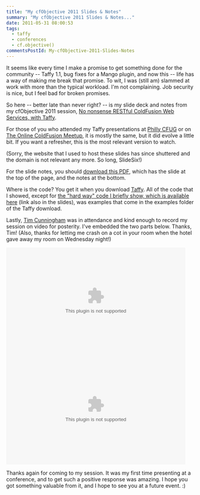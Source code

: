 ```yaml
---
title: "My cfObjective 2011 Slides & Notes"
summary: "My cfObjective 2011 Slides & Notes..."
date: 2011-05-31 08:00:53
tags:
  - taffy
  - conferences
  - cf.objective()
commentsPostId: My-cfObjective-2011-Slides-Notes
---
```


It seems like every time I make a promise to get something done for the community -- Taffy 1.1, bug fixes for a Mango plugin, and now this -- life has a way of making me break that promise. To wit, I was (still am) slammed at work with more than the typical workload. I'm not complaining. Job security is nice, but I feel bad for broken promises.

So here -- better late than never right? -- is my slide deck and notes from my cfObjective 2011 session, [No nonsense RESTful ColdFusion Web Services, with Taffy](http://www.cfobjective.com/index.cfm/sessions/no-nonsense-restful-coldfusion-web-services-with-taffy/).

For those of you who attended my Taffy presentations at [Philly CFUG](http://www.phillycfug.org/) or on [The Online ColdFusion Meetup](http://www.coldfusionmeetup.com), it is mostly the same, but it did evolve a little bit. If you want a refresher, this is the most relevant version to watch.

(Sorry, the website that I used to host these slides has since shuttered and the domain is not relevant any more. So long, SlideSix!)

For the slide notes, you should [download this PDF](/Taffy-1.1-final.pdf), which has the slide at the top of the page, and the notes at the bottom.

Where is the code? You get it when you download [Taffy](http://taffy.io). All of the code that I showed, except for [the "hard way" code I briefly show, which is available here](https://gist.github.com/887610) (link also in the slides), was examples that come in the examples folder of the Taffy download.

Lastly, [Tim Cunningham](http://cfmumbojumbo.com/cf/) was in attendance and kind enough to record my session on video for posterity. I've embedded the two parts below. Thanks, Tim! (Also, thanks for letting me crash on a cot in your room when the hotel gave away my room on Wednesday night!)

<embed src="http://cfmumbojumbo.com/plugins/MuraMediaPlayer_1/cfmediaplayer/player/player.swf" width="480" height="290" allowscriptaccess="always" allowfullscreen="true" flashvars="file=http://c210253.r53.cf1.rackcdn.com/taffy.FLV&stretching=fill" />

<embed src="http://cfmumbojumbo.com/plugins/MuraMediaPlayer_1/cfmediaplayer/player/player.swf" width="480" height="290" allowscriptaccess="always" allowfullscreen="true" flashvars="file=http://c210253.r53.cf1.rackcdn.com/taffy2.FLV&stretching=fill" />

Thanks again for coming to my session. It was my first time presenting at a conference, and to get such a positive response was amazing. I hope you got something valuable from it, and I hope to see you at a future event. :)
